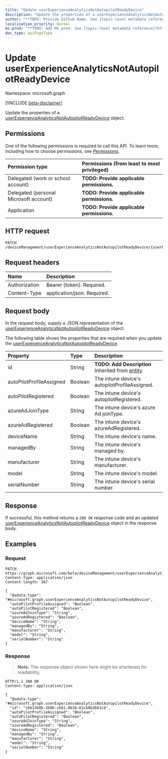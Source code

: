 ```yaml
---
title: "Update userExperienceAnalyticsNotAutopilotReadyDevice"
description: "Update the properties of a userExperienceAnalyticsNotAutopilotReadyDevice object."
author: "**TODO: Provide Github Name. See [topic-level metadata reference](https://msgo.azurewebsites.net/add/document/guidelines/metadata.html#topic-level-metadata)**"
localization_priority: Normal
ms.prod: "**TODO: Add MS prod. See [topic-level metadata reference](https://msgo.azurewebsites.net/add/document/guidelines/metadata.html#topic-level-metadata)**"
doc_type: apiPageType
---
```


# Update userExperienceAnalyticsNotAutopilotReadyDevice
Namespace: microsoft.graph

[!INCLUDE [beta-disclaimer](../../includes/beta-disclaimer.md)]

Update the properties of a [userExperienceAnalyticsNotAutopilotReadyDevice](../resources/userexperienceanalyticsnotautopilotreadydevice.md) object.

## Permissions
One of the following permissions is required to call this API. To learn more, including how to choose permissions, see [Permissions](/graph/permissions-reference).

|Permission type|Permissions (from least to most privileged)|
|:---|:---|
|Delegated (work or school account)|**TODO: Provide applicable permissions.**|
|Delegated (personal Microsoft account)|**TODO: Provide applicable permissions.**|
|Application|**TODO: Provide applicable permissions.**|

## HTTP request

<!-- {
  "blockType": "ignored"
}
-->
``` http
PATCH /deviceManagement/userExperienceAnalyticsNotAutopilotReadyDevice/{userExperienceAnalyticsNotAutopilotReadyDeviceId}
```

## Request headers
|Name|Description|
|:---|:---|
|Authorization|Bearer {token}. Required.|
|Content-Type|application/json. Required.|

## Request body
In the request body, supply a JSON representation of the [userExperienceAnalyticsNotAutopilotReadyDevice](../resources/userexperienceanalyticsnotautopilotreadydevice.md) object.

The following table shows the properties that are required when you update the [userExperienceAnalyticsNotAutopilotReadyDevice](../resources/userexperienceanalyticsnotautopilotreadydevice.md).

|Property|Type|Description|
|:---|:---|:---|
|id|String|**TODO: Add Description** Inherited from [entity](../resources/entity.md)|
|autoPilotProfileAssigned|Boolean|The intune device's autopilotProfileAssigned.|
|autoPilotRegistered|Boolean|The intune device's autopilotRegistered.|
|azureAdJoinType|String|The intune device's azure Ad joinType.|
|azureAdRegistered|Boolean|The intune device's azureAdRegistered.|
|deviceName|String|The intune device's name.|
|managedBy|String|The intune device's managed by.|
|manufacturer|String|The intune device's manufacturer.|
|model|String|The intune device's model.|
|serialNumber|String|The intune device's serial number.|



## Response

If successful, this method returns a `200 OK` response code and an updated [userExperienceAnalyticsNotAutopilotReadyDevice](../resources/userexperienceanalyticsnotautopilotreadydevice.md) object in the response body.

## Examples

### Request
<!-- {
  "blockType": "request",
  "name": "update_userexperienceanalyticsnotautopilotreadydevice"
}
-->
``` http
PATCH https://graph.microsoft.com/beta/deviceManagement/userExperienceAnalyticsNotAutopilotReadyDevice/{userExperienceAnalyticsNotAutopilotReadyDeviceId}
Content-Type: application/json
Content-length: 367

{
  "@odata.type": "#microsoft.graph.userExperienceAnalyticsNotAutopilotReadyDevice",
  "autoPilotProfileAssigned": "Boolean",
  "autoPilotRegistered": "Boolean",
  "azureAdJoinType": "String",
  "azureAdRegistered": "Boolean",
  "deviceName": "String",
  "managedBy": "String",
  "manufacturer": "String",
  "model": "String",
  "serialNumber": "String"
}
```


### Response
>**Note:** The response object shown here might be shortened for readability.
<!-- {
  "blockType": "response",
  "truncated": true
}
-->
``` http
HTTP/1.1 200 OK
Content-Type: application/json

{
  "@odata.type": "#microsoft.graph.userExperienceAnalyticsNotAutopilotReadyDevice",
  "id": "cb613b8b-3b8b-cb61-8b3b-61cb8b3b61cb",
  "autoPilotProfileAssigned": "Boolean",
  "autoPilotRegistered": "Boolean",
  "azureAdJoinType": "String",
  "azureAdRegistered": "Boolean",
  "deviceName": "String",
  "managedBy": "String",
  "manufacturer": "String",
  "model": "String",
  "serialNumber": "String"
}
```

